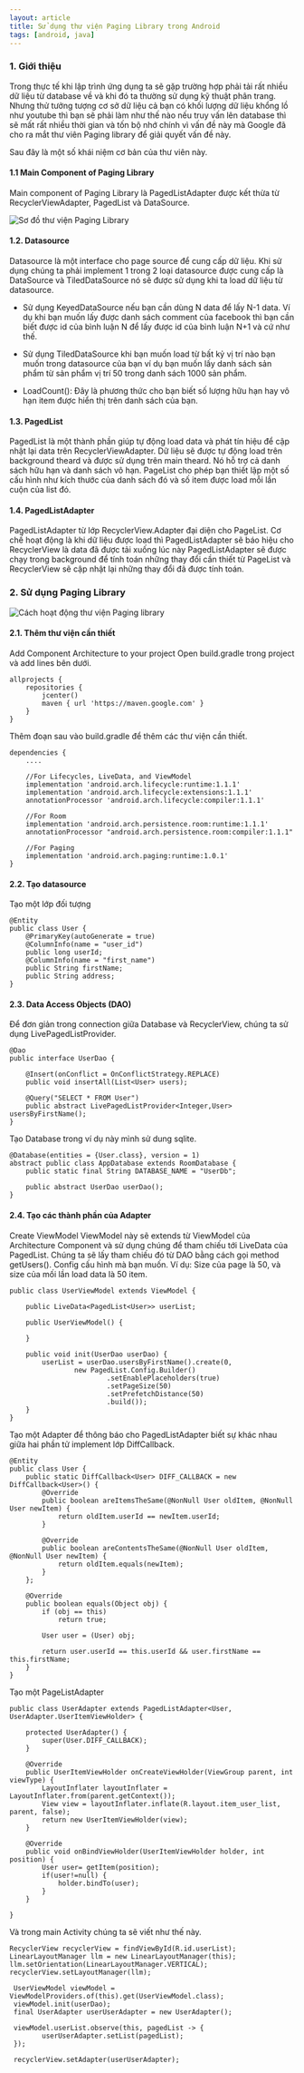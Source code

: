 ```yaml
---
layout: article
title: Sử dụng thư viện Paging Library trong Android
tags: [android, java]
---
```


### 1. Giới thiệu
Trong thực tế khi lập trình ứng dụng ta sẽ gặp trường hợp phải tải rất nhiều dữ liệu từ database về và khi đó ta thường sử dụng kỹ thuật phân trang. Nhưng thử tưởng tượng cơ sở dữ liệu cả bạn có khối lượng dữ liệu khổng lồ như youtube thì bạn sẽ phải làm như thế nào nếu truy vấn lên database thì sẽ mất rất nhiều thời gian và tốn bộ nhớ chính vì vấn đề này mà Google đã cho ra mắt thư viên Paging library để giải quyết vấn đề này.

Sau đây là một số khái niệm cơ bản của thư viên này.

#### 1.1 Main Component of Paging Library
Main component of Paging Library là PagedListAdapter được kết thừa từ RecyclerViewAdapter, PagedList và DataSource.

![Sơ đồ thư viện Paging Library](/assets/images/37bb0383-093f-4363-a38f-f9701356f116.png)
#### 1.2. Datasource
Datasource là một interface cho page source để cung cấp dữ liệu. Khi sử dụng chúng ta phải implement 1 trong 2 loại datasource được cung cấp là DataSource và TiledDataSource nó sẽ được sử dụng khi ta load dữ liệu từ datasource.
- Sử dụng KeyedDataSource nếu bạn cần dùng N data để lấy N-1 data. Ví dụ khi bạn muốn lấy được danh sách comment của facebook thì bạn cần biết được id của bình luận N để lấy được id của bình luận N+1 và cứ như thế.
- Sử dụng TiledDataSource khi bạn muốn load từ bất kỷ vị trí nào bạn muốn trong datasource của bạn ví dụ bạn muốn lấy danh sách sản phẩm từ sản phẩm vị trí 50 trong danh sách 1000 sản phẩm.

- LoadCount(): Đây là phương thức cho bạn biết số lượng hữu hạn hay vô hạn item được hiển thị trên danh sách của bạn.

#### 1.3. PagedList
PagedList là một thành phần giúp tự động load data và phát tín hiệu để cập nhật lại data trên RecyclerViewAdapter. Dữ liệu sẽ được tự động load trên background theard và được sử dụng trên main theard. Nó hỗ trợ cả danh sách hữu hạn và danh sách vô hạn. PageList cho phép bạn thiết lập một số cấu hình như kích thước của danh sách đó và số item được load mỗi lần cuộn của list đó.

#### 1.4. PagedListAdapter
PagedListAdapter từ lớp RecyclerView.Adapter đại diện cho PageList. Cơ chế hoạt động là khi dữ liệu được load thì PagedListAdapter sẽ báo hiệu cho RecyclerView là data đã được tải xuống lúc này PagedListAdapter sẽ được chạy trong background để tính toán những thay đổi cần thiết từ PageList và RecyclerView sẽ cập nhật lại những thay đổi đã được tính toán.

### 2. Sử dụng Paging Library
![Cách hoạt động thư viện Paging library](/assets/images/d2690e37-6901-4c2b-9abe-2e659144e3fb.gif)
#### 2.1. Thêm thư viện cần thiết

Add Component Architecture to your project Open build.gradle trong project và add lines bên dưới.

```
allprojects {
    repositories {
        jcenter()
        maven { url 'https://maven.google.com' }
    }
}
```

Thêm đoạn sau vào build.gradle để thêm các thư viện cần thiết.

```
dependencies {
    ....

    //For Lifecycles, LiveData, and ViewModel
    implementation 'android.arch.lifecycle:runtime:1.1.1'
    implementation 'android.arch.lifecycle:extensions:1.1.1'
    annotationProcessor 'android.arch.lifecycle:compiler:1.1.1'

    //For Room
    implementation 'android.arch.persistence.room:runtime:1.1.1'
    annotationProcessor "android.arch.persistence.room:compiler:1.1.1"

    //For Paging
    implementation 'android.arch.paging:runtime:1.0.1'
}
```
#### 2.2. Tạo datasource
Tạo một lớp đối tượng
```
@Entity
public class User {
    @PrimaryKey(autoGenerate = true)
    @ColumnInfo(name = "user_id")
    public long userId;
    @ColumnInfo(name = "first_name")
    public String firstName;
    public String address;
}
```
#### 2.3. Data Access Objects (DAO)
Để đơn giản trong connection giữa Database và RecyclerView, chúng ta sử dụng LivePagedListProvider.
```
@Dao
public interface UserDao {
 
    @Insert(onConflict = OnConflictStrategy.REPLACE)
    public void insertAll(List<User> users);
 
    @Query("SELECT * FROM User")
    public abstract LivePagedListProvider<Integer,User> usersByFirstName();
}
```
Tạo Database trong ví dụ này mình sử dung sqlite.
```
@Database(entities = {User.class}, version = 1)
abstract public class AppDatabase extends RoomDatabase {
    public static final String DATABASE_NAME = "UserDb";
 
    public abstract UserDao userDao();
}
```
#### 2.4. Tạo các thành phần của Adapter
Create ViewModel ViewModel này sẽ extends từ ViewModel của Architecture Component và sử dụng chúng để tham chiếu tới LiveData của PagedList. Chúng ta sẽ lấy tham chiếu đó từ DAO bằng cách gọi method getUsers(). Config cấu hình mà bạn muốn. Ví dụ: Size của page là 50, và size của mối lần load data là 50 item.
```
public class UserViewModel extends ViewModel {
 
    public LiveData<PagedList<User>> userList;
 
    public UserViewModel() {
 
    }
 
    public void init(UserDao userDao) {
        userList = userDao.usersByFirstName().create(0,
                new PagedList.Config.Builder()
                        .setEnablePlaceholders(true)
                        .setPageSize(50)
                        .setPrefetchDistance(50)
                        .build());
    }
}
```
Tạo một Adapter để thông báo cho PagedListAdapter biết sự khác nhau giữa hai phần tử implement lớp DiffCallback.
```
@Entity
public class User {
    public static DiffCallback<User> DIFF_CALLBACK = new DiffCallback<User>() {
        @Override
        public boolean areItemsTheSame(@NonNull User oldItem, @NonNull User newItem) {
            return oldItem.userId == newItem.userId;
        }
 
        @Override
        public boolean areContentsTheSame(@NonNull User oldItem, @NonNull User newItem) {
            return oldItem.equals(newItem);
        }
    };
 
    @Override
    public boolean equals(Object obj) {
        if (obj == this)
            return true;
 
        User user = (User) obj;
 
        return user.userId == this.userId && user.firstName == this.firstName;
    }
}
```
Tạo một PageListAdapter
```
public class UserAdapter extends PagedListAdapter<User, UserAdapter.UserItemViewHolder> {
 
    protected UserAdapter() {
        super(User.DIFF_CALLBACK);
    }
 
    @Override
    public UserItemViewHolder onCreateViewHolder(ViewGroup parent, int viewType) {
        LayoutInflater layoutInflater = LayoutInflater.from(parent.getContext());
        View view = layoutInflater.inflate(R.layout.item_user_list, parent, false);
        return new UserItemViewHolder(view);
    }
 
    @Override
    public void onBindViewHolder(UserItemViewHolder holder, int position) {
        User user= getItem(position);
        if(user!=null) {
            holder.bindTo(user);
        }
    }
 
}
```
Và trong main Activity chúng ta sẽ viết như thế này.
```
RecyclerView recyclerView = findViewById(R.id.userList);
LinearLayoutManager llm = new LinearLayoutManager(this);
llm.setOrientation(LinearLayoutManager.VERTICAL);
recyclerView.setLayoutManager(llm);
 
 UserViewModel viewModel = ViewModelProviders.of(this).get(UserViewModel.class);
 viewModel.init(userDao);
 final UserAdapter userUserAdapter = new UserAdapter();
 
 viewModel.userList.observe(this, pagedList -> {
        userUserAdapter.setList(pagedList);
 });
 
 recyclerView.setAdapter(userUserAdapter);
 ```
